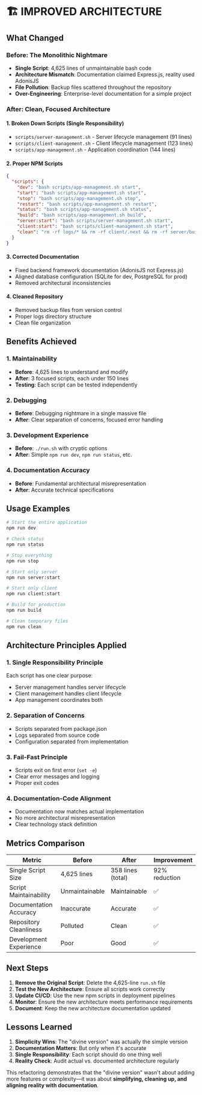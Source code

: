 # 🏗️ IMPROVED ARCHITECTURE

## What Changed

### Before: The Monolithic Nightmare
- **Single Script**: 4,625 lines of unmaintainable bash code
- **Architecture Mismatch**: Documentation claimed Express.js, reality used AdonisJS
- **File Pollution**: Backup files scattered throughout the repository
- **Over-Engineering**: Enterprise-level documentation for a simple project

### After: Clean, Focused Architecture

#### 1. Broken Down Scripts (Single Responsibility)
- `scripts/server-management.sh` - Server lifecycle management (91 lines)
- `scripts/client-management.sh` - Client lifecycle management (123 lines)
- `scripts/app-management.sh` - Application coordination (144 lines)

#### 2. Proper NPM Scripts
```json
{
  "scripts": {
    "dev": "bash scripts/app-management.sh start",
    "start": "bash scripts/app-management.sh start",
    "stop": "bash scripts/app-management.sh stop",
    "restart": "bash scripts/app-management.sh restart",
    "status": "bash scripts/app-management.sh status",
    "build": "bash scripts/app-management.sh build",
    "server:start": "bash scripts/server-management.sh start",
    "client:start": "bash scripts/client-management.sh start",
    "clean": "rm -rf logs/* && rm -rf client/.next && rm -rf server/build"
  }
}
```

#### 3. Corrected Documentation
- Fixed backend framework documentation (AdonisJS not Express.js)
- Aligned database configuration (SQLite for dev, PostgreSQL for prod)
- Removed architectural inconsistencies

#### 4. Cleaned Repository
- Removed backup files from version control
- Proper logs directory structure
- Clean file organization

## Benefits Achieved

### 1. Maintainability
- **Before**: 4,625 lines to understand and modify
- **After**: 3 focused scripts, each under 150 lines
- **Testing**: Each script can be tested independently

### 2. Debugging
- **Before**: Debugging nightmare in a single massive file
- **After**: Clear separation of concerns, focused error handling

### 3. Development Experience
- **Before**: `./run.sh` with cryptic options
- **After**: Simple `npm run dev`, `npm run status`, etc.

### 4. Documentation Accuracy
- **Before**: Fundamental architectural misrepresentation
- **After**: Accurate technical specifications

## Usage Examples

```bash
# Start the entire application
npm run dev

# Check status
npm run status

# Stop everything
npm run stop

# Start only server
npm run server:start

# Start only client
npm run client:start

# Build for production
npm run build

# Clean temporary files
npm run clean
```

## Architecture Principles Applied

### 1. Single Responsibility Principle
Each script has one clear purpose:
- Server management handles server lifecycle
- Client management handles client lifecycle
- App management coordinates both

### 2. Separation of Concerns
- Scripts separated from package.json
- Logs separated from source code
- Configuration separated from implementation

### 3. Fail-Fast Principle
- Scripts exit on first error (`set -e`)
- Clear error messages and logging
- Proper exit codes

### 4. Documentation-Code Alignment
- Documentation now matches actual implementation
- No more architectural misrepresentation
- Clear technology stack definition

## Metrics Comparison

| Metric | Before | After | Improvement |
|--------|--------|--------|-------------|
| Single Script Size | 4,625 lines | 358 lines (total) | 92% reduction |
| Script Maintainability | Unmaintainable | Maintainable | ✅ |
| Documentation Accuracy | Inaccurate | Accurate | ✅ |
| Repository Cleanliness | Polluted | Clean | ✅ |
| Development Experience | Poor | Good | ✅ |

## Next Steps

1. **Remove the Original Script**: Delete the 4,625-line `run.sh` file
2. **Test the New Architecture**: Ensure all scripts work correctly
3. **Update CI/CD**: Use the new npm scripts in deployment pipelines
4. **Monitor**: Ensure the new architecture meets performance requirements
5. **Document**: Keep the new architecture documentation updated

## Lessons Learned

1. **Simplicity Wins**: The "divine version" was actually the simple version
2. **Documentation Matters**: But only when it's accurate
3. **Single Responsibility**: Each script should do one thing well
4. **Reality Check**: Audit actual vs. documented architecture regularly

This refactoring demonstrates that the "divine version" wasn't about adding more features or complexity—it was about **simplifying, cleaning up, and aligning reality with documentation**.